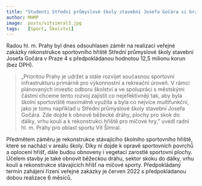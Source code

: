 ```yaml
---
title: "Studenti Střední průmyslové školy stavební Josefa Gočára si brzy budou moci zasportovat na novém školním hřišti"
author: MHMP
image: 	posts/vitsimral3.jpg
tags:   [Sport, Školství]
---
```


Radou hl. m. Prahy byl dnes odsouhlasen záměr na realizaci veřejné zakázky rekonstrukce sportovního hřiště Střední průmyslové školy stavební Josefa Gočára v Praze 4 s předpokládanou hodnotou 12,5 milionu korun (bez DPH). 

> „Prioritou Prahy je udržet a stále rozvíjet současnou sportovní infrastrukturu primárně pro výkonnostní a rekreační úroveň. V rámci plánovaných investic odboru školství a ve spolupráci s městskými částmi chceme tento rozvoj zajistit co nejefektivněji tak, aby byla školní sportoviště maximálně využita a byla co nejvíce multifunkční, jako je tomu například u Střední průmyslové školy stavební Josefa Gočára. Zde dojde k obnově běžecké dráhy, plochy pro skok do dálky, vrhu koulí a k rekonstrukci hřiště pro míčové hry,” uvedl radní hl. m. Prahy pro oblast sportu Vít Šimral. 

Předmětem záměru je rekonstrukce stávajícího školního sportovního hřiště, které se nachází v areálu školy. Díky ní dojde k opravě sportovních povrchů a oplocení hřišť, dále budou obnoveny i vegetací zarostlé sportovní plochy. Účelem stavby je také obnovit běžeckou dráhu, sektor skoku do dálky, vrhu koulí a rekonstrukce stávajících hřišť na míčové sporty. Předpokládaný termín zahájení řízení veřejné zakázky je červen 2022 s předpokládanou dobou realizace 6 měsíců. 
